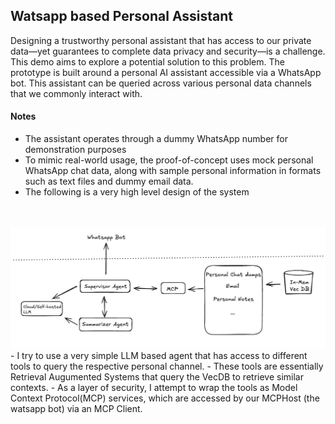 ## Watsapp based Personal Assistant
Designing a trustworthy personal assistant that has access to our private data—yet guarantees to complete data privacy and security—is a challenge. This demo aims to explore a potential solution to this problem. The prototype is built around a personal AI assistant accessible via a WhatsApp bot. This assistant can be queried across various personal data channels that we commonly interact with.

#### Notes
- The assistant operates through a dummy WhatsApp number for demonstration purposes
- To mimic real-world usage, the proof-of-concept uses mock personal WhatsApp chat data, along with sample personal information in formats such as text files and dummy email data.
- The following is a very high level design of the system
<br>
<br>
<img src="./image.png" alt="System Design" width="800"/>
<br>
- I try to use a very simple LLM based agent that has access to different tools to query the respective personal channel.
- These tools are essentially Retrieval Augumented Systems that query the VecDB to retrieve similar contexts.
- As a layer of security, I attempt to wrap the tools as Model Context Protocol(MCP) services, which are accessed by our MCPHost (the watsapp bot) via an MCP Client.

